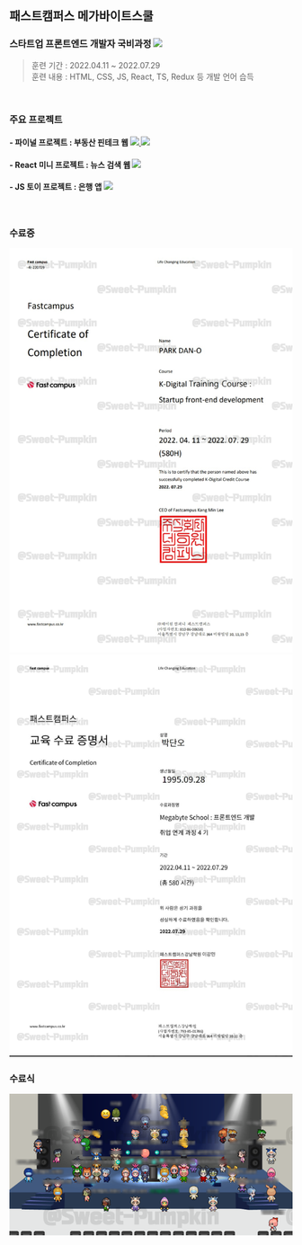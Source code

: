 <h2>패스트캠퍼스 메가바이트스쿨</h2>

<h3>
  <span>스타트업 프론트엔드 개발자 국비과정</span>
  <a href="https://velog.io/@sweet_pumpkin/series/Megabyte-School">
    <img src="https://img.shields.io/badge/Velog-20C997?style=flat-square&logo=Velog&logoColor=FFFFFF"/>
  </a>
</h3>

> 훈련 기간 : 2022.04.11 ~ 2022.07.29<br />
> 훈련 내용 : HTML, CSS, JS, React, TS, Redux 등 개발 언어 습득<br />

<br />

<h3>주요 프로젝트</h3>

<h4>
  <span>- 파이널 프로젝트 : 부동산 핀테크 웹</span>
  <a href="https://github.com/happyhermann/STFE3-4_Final_Project_9TEAM">
    <img src="https://img.shields.io/badge/GitHub-181717?style=flat-square&logo=Github&logoColor=FFFFFF"/>
  </a>
  <a href="https://www.notion.so/9-c03ef42d73bf4e7fa0564218e1a71a4c">
    <img src="https://img.shields.io/badge/Notion-000000?style=flat-square&logo=Notion&logoColor=FFFFFF"/>
  </a>
<h4>

<h4>
  <span>- React 미니 프로젝트 : 뉴스 검색 웹</span>
  <a href="https://github.com/Sweet-Pumpkin/react-news-search">
    <img src="https://img.shields.io/badge/GitHub-181717?style=flat-square&logo=Github&logoColor=FFFFFF"/>
  </a>
<h4>

<h4>
  <span>- JS 토이 프로젝트 : 은행 앱</span>
  <a href="https://github.com/Sweet-Pumpkin/mgs-toy-project">
    <img src="https://img.shields.io/badge/GitHub-181717?style=flat-square&logo=Github&logoColor=FFFFFF"/>
  </a>
<h4>

<br />

<h3>수료증</h3>
<img src="../img/국비과정수료증1_영문.png" alt="수료증" width="600px">
<img src="../img/국비과정수료증1_국문.png" alt="수료증" width="600px">

<br />

<h3>수료식</h3>
<img src="../img/fastcampus_수료식.png" alt="수료식">